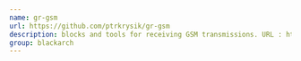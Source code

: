 ```yaml
---
name: gr-gsm
url: https://github.com/ptrkrysik/gr-gsm
description: blocks and tools for receiving GSM transmissions. URL : https://github.com/ptrkrysik/gr-gsm Groups : blackarch blackarch-radio
group: blackarch
---
```

